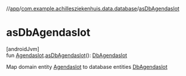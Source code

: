 //[app](../../index.md)/[com.example.achillesziekenhuis.data.database](index.md)/[asDbAgendaslot](as-db-agendaslot.md)

# asDbAgendaslot

[androidJvm]\
fun [Agendaslot](../com.example.achillesziekenhuis.model/-agendaslot/index.md).[asDbAgendaslot](as-db-agendaslot.md)(): [DbAgendaslot](-db-agendaslot/index.md)

Map domain entity [Agendaslot](../com.example.achillesziekenhuis.model/-agendaslot/index.md) to database entities [DbAgendaslot](-db-agendaslot/index.md)
